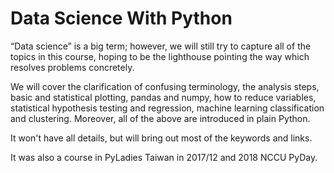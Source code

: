 # Data Science With Python

“Data science” is a big term; however, we will still try to capture all of the topics in this course, hoping to be the lighthouse pointing the way which resolves problems concretely.

We will cover the clarification of confusing terminology, the analysis steps, basic and statistical plotting, pandas and numpy, how to reduce variables, statistical hypothesis testing and regression, machine learning classification and clustering. Moreover, all of the above are introduced in plain Python.

It won't have all details, but will bring out most of the keywords and links.

It was also a course in PyLadies Taiwan in 2017/12 and 2018 NCCU PyDay.

